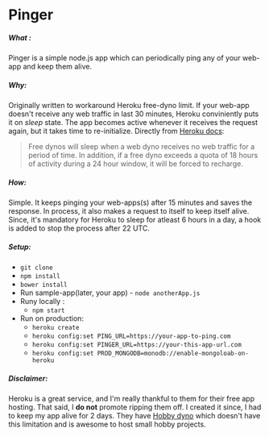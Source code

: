 # Pinger

##### What :
Pinger is a simple node.js app which can periodically ping any of your web-app and keep them alive.

##### Why:
Originally written to workaround Heroku free-dyno limit. If your web-app doesn't receive any web traffic in last 30 minutes, Heroku conviniently puts it on _sleep_ state. The app becomes active whenever it receives the request again, but it takes time to re-initialize. Directly from [Heroku docs](https://devcenter.heroku.com/articles/dyno-sleeping):
> Free dynos will sleep when a web dyno receives no web traffic for a period of time. In addition, if a free dyno exceeds a quota of 18 hours of activity during a 24 hour window, it will be forced to recharge.

##### How:
Simple. It keeps pinging your web-apps(s) after 15 minutes and saves the response. In process, it also makes a request to itself to keep itself alive. Since, it's mandatory for Heroku to sleep for atleast 6 hours in a day, a hook is added to stop the process after 22 UTC.

##### Setup:
* `git clone`
* `npm install`
* `bower install`
* Run sample-app(later, your app) - `node anotherApp.js`
* Runy locally :
  * `npm start`
* Run on production:
  * `heroku create`
  * `heroku config:set PING_URL=https://your-app-to-ping.com`
  * `heroku config:set PINGER_URL=https://your-this-app-url.com`
  * `heroku config:set PROD_MONGODB=monodb://enable-mongoloab-on-heroku`

##### Disclaimer:
Heroku is a great service, and I'm really thankful to them for their free app hosting. That said, I **do not** promote ripping them off. I created it since, I had to keep my app alive for 2 days. They have [Hobby dyno](https://www.heroku.com/pricing) which doesn't have this limitation and is awesome to host small hobby projects. 

